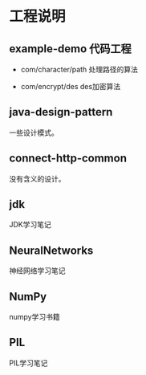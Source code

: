 # 工程说明
## example-demo 代码工程
- com/character/path 处理路径的算法

- com/encrypt/des des加密算法

## java-design-pattern
 一些设计模式。

## connect-http-common

没有含义的设计。

## jdk

JDK学习笔记

## NeuralNetworks

神经网络学习笔记

## NumPy

numpy学习书籍

## PIL

PIL学习笔记